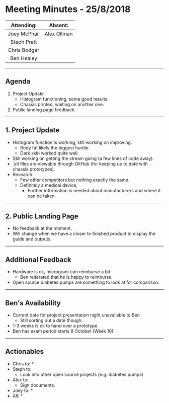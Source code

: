 # Meeting Minutes - 25/8/2018

| Attending: | Absent: |
| :---: | :---: |
| Joey McPhail | Alex Ollman |
| Steph Pratt | |
| Chris Bodger | |
| Ben Healey | |

---

## Agenda
1. Project Update
   * Histogram functioning, some good results.
   * Chassis printed, waiting on another one.
2. Public landing page feedback.

---

## 1. Project Update
* Histogram function is working, still working on improving.
  * Body fat likely the biggest hurdle.
  * Dark skin worked quite well.
* Still working on getting the stream going (a few lines of code away).
* .stl files are viewable through GitHub (for keeping up to date with chassis prototypes).
* Research:
  * Few other competitors but nothing exactly the same.
  * Definitely a medical device,
    * Further information is needed about manufacturers and where it can be taken.

---

## 2. Public Landing Page
* No feedback at the moment.
* Will change when we have a closer to finished product to display the guide and outputs.

---

## Additional Feedback
* Hardware is ok, microgrant can reimburse a bit.
  * Ben reiterated that he is happy to reimburse.
* Open source diabetes pumps are something to look at for comparison.

---

## Ben's Availability
* Current date for project presentation night unavailable to Ben
  * Still sorting out a date though.
* 1-3 weeks is ok to hand over a prototype.
* Ben has exam period starts 8 October (Week 10)

---

## Actionables
* Chris to:
  * 
* Steph to:
  * Look into other open source projects (e.g. diabetes pumps)
* Alex to:
  * Sign documents.
* Joey to:
  * 
* All:
  * 

